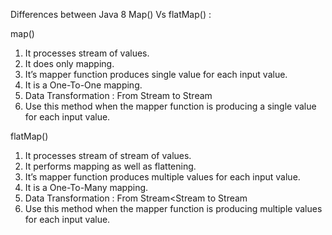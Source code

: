 Differences between Java 8 Map() Vs flatMap() :

map()	
1. It processes stream of values.
2. It does only mapping.
3. It’s mapper function produces single value for each input value.
4. It is a One-To-One mapping.
5. Data Transformation : From Stream to Stream
6. Use this method when the mapper function is producing a single value for each input value.

flatMap()
1. It processes stream of stream of values.
2. It performs mapping as well as flattening.
3. It’s mapper function produces multiple values for each input value.
4. It is a One-To-Many mapping.
5. Data Transformation : From Stream<Stream to Stream
6. Use this method when the mapper function is producing multiple values for each input value.